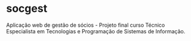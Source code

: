 # socgest
Aplicação web de gestão de sócios - Projeto final curso Técnico Especialista em Tecnologias e Programação de Sistemas de Informação.
